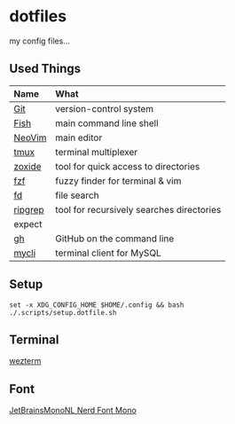 # dotfiles

my config files...

## Used Things

| Name                                             | What                                      |
| :----------------------------------------------- | :---------------------------------------- |
| [Git](https://github.com/git/git)                | version-control system                    |
| [Fish](https://github.com/fish-shell/fish-shell) | main command line shell                   |
| [NeoVim](https://github.com/neovim/neovim)       | main editor                               |
| [tmux](https://github.com/tmux/tmux)             | terminal multiplexer                      |
| [zoxide](https://github.com/ajeetdsouza/zoxide)  | tool for quick access to directories      |
| [fzf](https://github.com/junegunn/fzf)           | fuzzy finder for terminal & vim           |
| [fd](https://github.com/sharkdp/fd)              | file search                               |
| [ripgrep](https://github.com/BurntSushi/ripgrep) | tool for recursively searches directories |
| expect                                           |                                           |
| [gh](https://github.com/cli/cli)                 | GitHub on the command line                |
| [mycli](https://github.com/dbcli/mycli)          | terminal client for MySQL                 |

## Setup

```fish
set -x XDG_CONFIG_HOME $HOME/.config && bash ./.scripts/setup.dotfile.sh
```

## Terminal

[wezterm](https://wezfurlong.org/wezterm/)

## Font

[JetBrainsMonoNL Nerd Font Mono](https://github.com/ryanoasis/nerd-fonts/tree/master/patched-fonts/JetBrainsMono/NoLigatures)

<!-- [Ricty Diminished with icons](https://github.com/iij/fontmerger/tree/master/sample) -->
